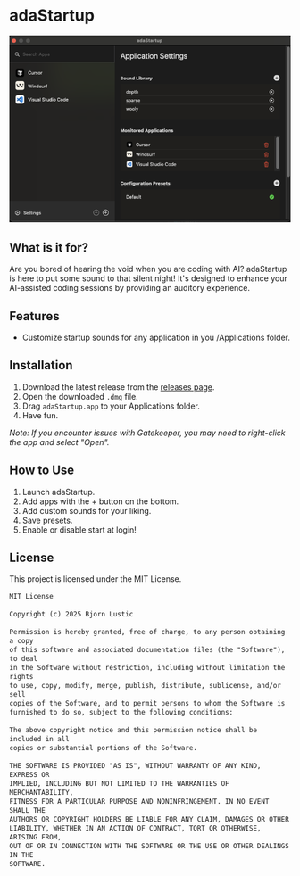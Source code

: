 # adaStartup

![App UI](/assets/appui.png)

## What is it for?

Are you bored of hearing the void when you are coding with AI? adaStartup is here to put some sound to that silent night! It's designed to enhance your AI-assisted coding sessions by providing an auditory experience.

## Features

*   Customize startup sounds for any application in you /Applications folder. 

## Installation

1.  Download the latest release from the [releases page](https://github.com/bjornlustic/adaStartup/releases).
2.  Open the downloaded `.dmg` file.
3.  Drag `adaStartup.app` to your Applications folder.
4. Have fun.

*Note: If you encounter issues with Gatekeeper, you may need to right-click the app and select "Open".*

## How to Use

1.  Launch adaStartup.
2.  Add apps with the + button on the bottom.
3. Add custom sounds for your liking.
4. Save presets.
5. Enable or disable start at login!

## License

This project is licensed under the MIT License.

```
MIT License

Copyright (c) 2025 Bjorn Lustic

Permission is hereby granted, free of charge, to any person obtaining a copy
of this software and associated documentation files (the "Software"), to deal
in the Software without restriction, including without limitation the rights
to use, copy, modify, merge, publish, distribute, sublicense, and/or sell
copies of the Software, and to permit persons to whom the Software is
furnished to do so, subject to the following conditions:

The above copyright notice and this permission notice shall be included in all
copies or substantial portions of the Software.

THE SOFTWARE IS PROVIDED "AS IS", WITHOUT WARRANTY OF ANY KIND, EXPRESS OR
IMPLIED, INCLUDING BUT NOT LIMITED TO THE WARRANTIES OF MERCHANTABILITY,
FITNESS FOR A PARTICULAR PURPOSE AND NONINFRINGEMENT. IN NO EVENT SHALL THE
AUTHORS OR COPYRIGHT HOLDERS BE LIABLE FOR ANY CLAIM, DAMAGES OR OTHER
LIABILITY, WHETHER IN AN ACTION OF CONTRACT, TORT OR OTHERWISE, ARISING FROM,
OUT OF OR IN CONNECTION WITH THE SOFTWARE OR THE USE OR OTHER DEALINGS IN THE
SOFTWARE.
